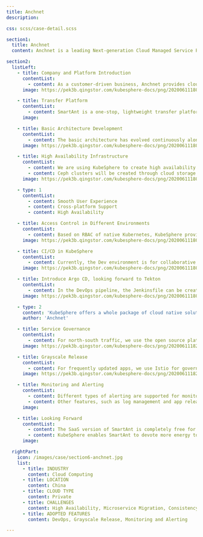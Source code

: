 ```yaml
---
title: Anchnet
description:

css: scss/case-detail.scss

section1:
  title: Anchnet
  content: Anchnet is a leading Next-generation Cloud Managed Service Provider (Cloud MSP) in China.

section2:
  listLeft:
    - title: Company and Platform Introduction
      contentList:
        - content: As a customer-driven business, Anchnet provides cloud native technologies and digital solutions for enterprise customers on the basis of Tencent Cloud. More specifically, we enable our customers to build next-generation cloud infrastructure and technology architectures, and to develop modern cloud native apps. We also provide them with comprehensive hosting services, intelligent cloud operations and management services. This is how we work to create great user experiences for our customers in accessing, managing and using the cloud. Ultimately, we are committed to building a bridge between new ecosystems in the IT industry and industrial Internet.
      image: https://pek3b.qingstor.com/kubesphere-docs/png/20200611180506.png

    - title: Transfer Platform
      contentList:
        - content: SmartAnt is a one-stop, lightweight transfer platform that helps users to transfer their business to the cloud in a rapid and convenient fashion. With visualized interfaces, SmartAnt supports one-click data transfer (for example, host, database, and object storage), which has fundamentally solved the problem in the traditional ways of cloud transfer.
      image:

    - title: Basic Architecture Development
      contentList:
        - content: The basic architecture has evolved continuously along the road from a tool to a unimodule entity, a multi-module entity and finally a microservices architecture. Initially, high availability architecture deployment was achieved by servers in IDC machine rooms and now it is made possible by cloud servers. LB provided in public clouds and other SaaS products were used for high availability architecture before while the container orchestration tool Kubernetes is now used instead, which has seen technological advances one after another to satisfy different needs in the market. The process of microservice transformation is never an easy job, which covers infrastructure, declarative API, microservices and service network.
      image: https://pek3b.qingstor.com/kubesphere-docs/png/20200611180616.png

    - title: High Availability Infrastructure
      contentList:
        - content: We are using KubeSphere to create high availability architectures on the back of LB in public or private clouds. This open source platform features one-click deployment of high availability architectures in a convenient and efficient way. Nodes can be added dynamically after the deployment without the complexity of infrastructure deployment on Kubernetes.
        - content: Ceph clusters will be created through cloud storage as KubeSphere provides a variety of storage plugins. Data can be easily integrated into the storage class of Kubernetes, providing consistent storage services.
      image: https://pek3b.qingstor.com/kubesphere-docs/png/20200611180633.png

    - type: 1
      contentList:
        - content: Smooth User Experience
        - content: Cross-platform Support
        - content: High Availability

    - title: Access Control in Different Environments
      contentList:
        - content: Based on RBAC of native Kubernetes, KubeSphere provides the access control function for workspaces, with more detailed assignment of users, roles and access. For example, the Dev environment is for business development and developers can be authorized to access container logs. A test environment is for feature testing and a prod environment represents the official online environment, which can only be maintained by administrators.
      image: https://pek3b.qingstor.com/kubesphere-docs/png/20200611180719.png

    - title: CI/CD in KubeSphere
      contentList:
        - content: Currently, the Dev environment is for collaborative development. With GitLab CI and GitOPS, automatic deployment can be achieved from end to end. Meanwhile, the [DevOps](https://kubesphere.io/devops/) pipeline of KubeSphere for the official environment makes it possible to release apps without any scaling.
      image: https://pek3b.qingstor.com/kubesphere-docs/png/20200611180737.png

    - title: Introduce Argo CD, looking forward to Tekton
      contentList:
        - content: In the DevOps pipeline, the Jenkinsfile can be created with a simple Web configuration, which is convenient and efficient. We are also using Argo CD for part of our applications and we will try Tekton going forward.
      image: https://pek3b.qingstor.com/kubesphere-docs/png/20200611180838.png

    - type: 2
      content: 'KubeSphere offers a whole package of cloud native solutions, including high availability infrastructure deployment, CI/CD, service governance, access control, monitoring, logging and alerting.'
      author: 'Anchnet'

    - title: Service Governance
      contentList:
        - content: For north-south traffic, we use the open source platform Kong to provide the same API gateway. We offer Kubernetes infrastructure, black and white lists, and authentication and authorization features. For east-west traffic, Istio is used for service governance, load balancing, traffic monitoring, tracing analysis, circuit breaking and fallback. Fortunately, KubeSphere is an excellent platform for service governance, where we only need to submit Helm charts of our business apps to the platform as it features one-click deployment.
      image: https://pek3b.qingstor.com/kubesphere-docs/png/20200611182110.png

    - title: Grayscale Release
      contentList:
        - content: For frequently updated apps, we use Istio for governance in the case of a grayscale release. As canary release is also supported, it is very convenient for us to release app components of different versions by dragging and dropping in KubeSphere.
      image: https://pek3b.qingstor.com/kubesphere-docs/png/20200611182140.png

    - title: Monitoring and Alerting
      contentList:
        - content: Different types of alerting are supported for monitoring at different levels. Currently, the built-in monitoring feature of KubeSphere is used for Kubernetes and we are looking forward to more alerting solutions in the future.
        - content: Other features, such as log management and app release, are all conducive to our quick transformation of cloud native apps.
      image: 

    - title: Looking Forward
      contentList:
        - content: The SaaS version of SmartAnt is completely free for enterprises and individual users. The private custom version now supports the seamless transfer of OpenStack and Any to Image. Ultimately, images will be imported in other private or public platforms. Besides, our company is committed to multi-cloud management with a self-developed cloud management platform SmartOps, helping enterprises to better manage their clouds.
        - content: KubeSphere enables SmartAnt to devote more energy to the logic business development of our transfer platform. It offers a whole package of cloud native solutions, including high availability infrastructure deployment, CI/CD, Microservice governance, access control, monitoring, logging and alerting. With smooth user experiences, KubeSphere represents an open source platform and a vibrant community, where like-minded people can gather together and discuss their respective cloud native road that best suits their business.
      image:

  rightPart:
    icon: /images/case/section6-anchnet.jpg
    list:
      - title: INDUSTRY
        content: Cloud Computing
      - title: LOCATION
        content: China
      - title: CLOUD TYPE
        content: Private
      - title: CHALLENGES
        content: High Availability, Microservice Migration, Consistency
      - title: ADOPTED FEATURES
        content: DevOps, Grayscale Release, Monitoring and Alerting

---
```

